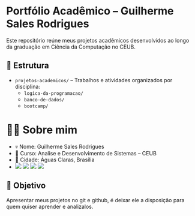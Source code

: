 # Portfólio Acadêmico – Guilherme Sales Rodrigues   

Este repositório reúne meus projetos acadêmicos desenvolvidos ao longo da graduação em Ciência da Computação no CEUB.

## 📂 Estrutura

- `projetos-academicos/` – Trabalhos e atividades organizados por disciplina:
  - `logica-da-programacao/`
  - `banco-de-dados/`
  - `bootcamp/`

# 👨‍🎓 Sobre mim
- 💀 Nome: Guilherme Sales Rodrigues 
- 👾 Curso: Analise e Desenvolvimento de Sistemas – CEUB
- 🧥 Cidade: Águas Claras, Brasília
- <div> 
  <a href="https://instagram.com/gsr.sales" target="_blank"><img src="https://img.shields.io/badge/-Instagram-%23E4405F?style=for-the-badge&logo=instagram&logoColor=white" target="_blank"></a>
 	<a href="https://www.twitch.tv/lostfps1" target="_blank"><img src="https://img.shields.io/badge/Twitch-9146FF?style=for-the-badge&logo=twitch&logoColor=white" target="_blank"></a>
  <a href="https://www.linkedin.com/feed/?trk=sem-ga_campid.12619604099_asid.149519181115_crid.725790844702_kw.linkedin_d.c_tid.kwd-148086543_n.g_mt.e_geo.9196708" target="_blank"><img src="https://img.shields.io/badge/-LinkedIn-%230077B5?style=for-the-badge&logo=linkedin&logoColor=white" target="_blank"></a> 
  <a href="https://rallycry.gg/pt-BR/lbeu" target="_blank"><img src="https://img.shields.io/badge/rallycry-7289DA?style=for-the-badge&logo=rallycry&logoColor=white" target="_blank"></a> 
  
</div>

## 🎲 Objetivo

Apresentar meus projetos no git e github, é deixar ele a disposição para quem quiser aprender e analizalos.



